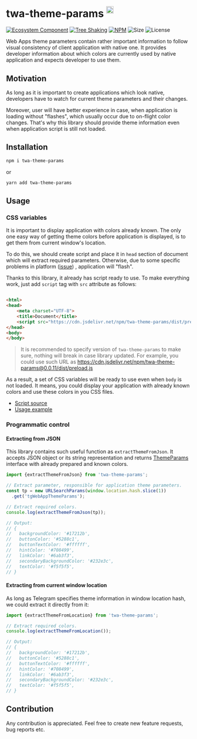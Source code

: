 # twa-theme-params <sup><img src="https://static.npmjs.com/255a118f56f5346b97e56325a1217a16.svg" alt="ts" width="20"/></sup>

[npm-badge]: https://img.shields.io/npm/v/twa-theme-params?logo=npm

[npm-link]: https://npmjs.com/package/twa-theme-params

[size-badge]: https://img.shields.io/bundlephobia/minzip/twa-theme-params

[license-badge]: https://img.shields.io/github/license/telegram-web-apps/theme-params

[tree-shaking-badge]: https://img.shields.io/badge/Tree%20Shaking-enabled-success

[tree-shaking-link]: https://webpack.js.org/guides/tree-shaking/

[gh-org-badge]: https://img.shields.io/badge/-Ecosystem_Component-%23555?logo=github

[gh-org-link]: https://github.com/Telegram-Web-Apps

[![Ecosystem Component][gh-org-badge]][gh-org-link]
[![Tree Shaking][tree-shaking-badge]][tree-shaking-link]
[![NPM][npm-badge]][npm-link]
![Size][size-badge]
![License][license-badge]

Web Apps theme parameters contain rather important information to follow visual
consistency of client application with native one. It provides developer
information about which colors are currently used by native application and
expects developer to use them.

## Motivation

As long as it is important to create applications which look native, developers
have to watch for current theme parameters and their changes.

Moreover, user will have better experience in case, when application is loading
without "flashes", which usually occur due to on-flight color changes. That's
why this library should provide theme information even when application script
is still not loaded.

## Installation

```bash  
npm i twa-theme-params
```  

or

```bash  
yarn add twa-theme-params
```

## Usage

### CSS variables

It is important to display application with colors already known. The only one
easy way of getting theme colors before application is displayed, is to get them
from current window's location.

To do this, we should create script and place it in `head` section of document
which will extract required parameters. Otherwise, due to some specific problems
in platform ([issue](https://github.com/Telegram-Web-Apps/client-sdk/issues/10))
, application will "flash".

Thanks to this library, it already has script ready to use. To make
everything work, just add `script` tag with `src` attribute as follows:

```html

<html>
<head>
    <meta charset="UTF-8">
    <title>Document</title>
    <script src="https://cdn.jsdelivr.net/npm/twa-theme-params/dist/preload.js"></script>
</head>
<body>
</body>
```

> It is recommended to specify version of `twa-theme-params` to make sure,
> nothing will break in case library updated. For example, you could use
> such URL as https://cdn.jsdelivr.net/npm/twa-theme-params@0.0.11/dist/preload.js

As a result, a set of CSS variables will be ready to use even when `body` is not
loaded. It means, you could display your application with already known colors
and use these colors in you CSS files.

- [Script source](https://github.com/Telegram-Web-Apps/sdk/blob/master/packages/theme-params/src/preload/run.ts)
- [Usage example](https://github.com/Telegram-Web-Apps/sdk/blob/master/packages/theme-params/preview.html)

### Programmatic control

#### Extracting from JSON

This library contains such useful function as `extractThemeFromJson`. It accepts
JSON object or its string representation and
returns [ThemeParams](https://github.com/Telegram-Web-Apps/sdk/blob/master/packages/theme-params/src/types.ts#L7)
interface with already prepared and known colors.

```typescript
import {extractThemeFromJson} from 'twa-theme-params';

// Extract parameter, responsible for application theme parameters.
const tp = new URLSearchParams(window.location.hash.slice(1))
  .get('tgWebAppThemeParams');

// Extract required colors.
console.log(extractThemeFromJson(tp));

// Output:
// {
//   backgroundColor: '#17212b',
//   buttonColor: '#5288c1',
//   buttonTextColor: '#ffffff',
//   hintColor: '#708499',
//   linkColor: '#6ab3f3',
//   secondaryBackgroundColor: '#232e3c',
//   textColor: '#f5f5f5',
// }
```

#### Extracting from current window location

As long as Telegram specifies theme information in window location hash, we
could extract it directly from it:

```typescript
import {extractThemeFromLocation} from 'twa-theme-params';

// Extract required colors.
console.log(extractThemeFromLocation());

// Output:
// {
//   backgroundColor: '#17212b',
//   buttonColor: '#5288c1',
//   buttonTextColor: '#ffffff',
//   hintColor: '#708499',
//   linkColor: '#6ab3f3',
//   secondaryBackgroundColor: '#232e3c',
//   textColor: '#f5f5f5',
// }
```

## Contribution

Any contribution is appreciated. Feel free to create new feature requests, bug
reports etc.
